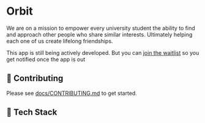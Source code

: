 # Orbit

We are on a mission to empower every university student the ability to find and approach other people who share similar interests. Ultimately helping each one of us create lifelong friendships.

This app is still being actively developed. But you can [join the waitlist](https://app.formbricks.com/s/cm1kzuugo0000y7iienebnvd9) so you get notified once the app is out

## 🤝 Contributing

Please see [docs/CONTRIBUTING.md](/docs/CONTRIBUTING.md) to get started.

## 🚀 Tech Stack
